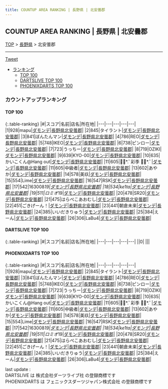 ```yaml
---
title: COUNTUP AREA RANKING | 長野県 | 北安曇郡
---
```

## COUNTUP AREA RANKING | 長野県 | 北安曇郡

[TOP](/darts/rank/) > [長野県](/darts/rank/長野県/) > 北安曇郡

___

<a href="https://twitter.com/share?ref_src=twsrc%5Etfw" data-text="COUNTUP AREA RANKING | 長野県北安曇郡" class="twitter-share-button" data-hashtags="DARTSLIVE,PHOENIXDARTS,darts,ダーツ" data-show-count="false">Tweet</a>

* [ランキング](#カウントアップランキング)
    * [TOP 100](#top-100)
    * [DARTSLIVE TOP 100](#dartslive-top-100)
    * [PHOENIXDARTS TOP 100](#phoenixdarts-top-100)

### カウントアップランキング

#### TOP 100



{:.table-ranking}
|#|スコア|名前|店名|所在地|
|---|---|---|---|---|
|1|928|<span class="rank-name-pd">mapu</span>|<a href="https://vs.phoenixdarts.com/jp/shop/shopDetailInfo/s_8681?s_seq=8681">ダモンデ</a>|<a href="/darts/rank/長野県/北安曇郡">長野県北安曇郡</a>|
|2|845|<span class="rank-name-pd">タイラント</span>|<a href="https://vs.phoenixdarts.com/jp/shop/shopDetailInfo/s_8681?s_seq=8681">ダモンデ</a>|<a href="/darts/rank/長野県/北安曇郡">長野県北安曇郡</a>|
|3|841|<span class="rank-name-pd">ぼんたんマン</span>|<a href="https://vs.phoenixdarts.com/jp/shop/shopDetailInfo/s_8681?s_seq=8681">ダモンデ</a>|<a href="/darts/rank/長野県/北安曇郡">長野県北安曇郡</a>|
|4|786|<span class="rank-name-pd">REO</span>|<a href="https://vs.phoenixdarts.com/jp/shop/shopDetailInfo/s_8681?s_seq=8681">ダモンデ</a>|<a href="/darts/rank/長野県/北安曇郡">長野県北安曇郡</a>|
|5|748|<span class="rank-name-pd">IKEO</span>|<a href="https://vs.phoenixdarts.com/jp/shop/shopDetailInfo/s_8681?s_seq=8681">ダモンデ</a>|<a href="/darts/rank/長野県/北安曇郡">長野県北安曇郡</a>|
|6|738|<span class="rank-name-pd">ピンロー</span>|<a href="https://vs.phoenixdarts.com/jp/shop/shopDetailInfo/s_8681?s_seq=8681">ダモンデ</a>|<a href="/darts/rank/長野県/北安曇郡">長野県北安曇郡</a>|
|7|723|<span class="rank-name-pd">うっちー</span>|<a href="https://vs.phoenixdarts.com/jp/shop/shopDetailInfo/s_8681?s_seq=8681">ダモンデ</a>|<a href="/darts/rank/長野県/北安曇郡">長野県北安曇郡</a>|
|8|719|<span class="rank-name-pd">OZIKI</span>|<a href="https://vs.phoenixdarts.com/jp/shop/shopDetailInfo/s_8681?s_seq=8681">ダモンデ</a>|<a href="/darts/rank/長野県/北安曇郡">長野県北安曇郡</a>|
|9|639|<span class="rank-name-pd">KYO-00</span>|<a href="https://vs.phoenixdarts.com/jp/shop/shopDetailInfo/s_8681?s_seq=8681">ダモンデ</a>|<a href="/darts/rank/長野県/北安曇郡">長野県北安曇郡</a>|
|10|635|<span class="rank-name-pd">かいこくん@Hang out</span>|<a href="https://vs.phoenixdarts.com/jp/shop/shopDetailInfo/s_8681?s_seq=8681">ダモンデ</a>|<a href="/darts/rank/長野県/北安曇郡">長野県北安曇郡</a>|
|11|605|<span class="rank-name-pd">❁⃘*.ﾟ彩季 ❁⃘*.ﾟ</span>|<a href="https://vs.phoenixdarts.com/jp/shop/shopDetailInfo/s_8681?s_seq=8681">ダモンデ</a>|<a href="/darts/rank/長野県/北安曇郡">長野県北安曇郡</a>|
|11|605|<span class="rank-name-pd">中級者</span>|<a href="https://vs.phoenixdarts.com/jp/shop/shopDetailInfo/s_8681?s_seq=8681">ダモンデ</a>|<a href="/darts/rank/長野県/北安曇郡">長野県北安曇郡</a>|
|13|602|<span class="rank-name-pd">あやか</span>|<a href="https://vs.phoenixdarts.com/jp/shop/shopDetailInfo/s_8681?s_seq=8681">ダモンデ</a>|<a href="/darts/rank/長野県/北安曇郡">長野県北安曇郡</a>|
|14|578|<span class="rank-name-pd">美玖</span>|<a href="https://vs.phoenixdarts.com/jp/shop/shopDetailInfo/s_8681?s_seq=8681">ダモンデ</a>|<a href="/darts/rank/長野県/北安曇郡">長野県北安曇郡</a>|
|15|554|<span class="rank-name-pd">Lime</span>|<a href="https://vs.phoenixdarts.com/jp/shop/shopDetailInfo/s_8681?s_seq=8681">ダモンデ</a>|<a href="/darts/rank/長野県/北安曇郡">長野県北安曇郡</a>|
|16|547|<span class="rank-name-pd">RSK</span>|<a href="https://vs.phoenixdarts.com/jp/shop/shopDetailInfo/s_8681?s_seq=8681">ダモンデ</a>|<a href="/darts/rank/長野県/北安曇郡">長野県北安曇郡</a>|
|17|542|<span class="rank-name-pd">163008*19</span>|<a href="https://vs.phoenixdarts.com/jp/shop/shopDetailInfo/s_8681?s_seq=8681">ダモンデ</a>|<a href="/darts/rank/長野県/北安曇郡">長野県北安曇郡</a>|
|18|534|<span class="rank-name-pd">ke1ta</span>|<a href="https://vs.phoenixdarts.com/jp/shop/shopDetailInfo/s_8681?s_seq=8681">ダモンデ</a>|<a href="/darts/rank/長野県/北安曇郡">長野県北安曇郡</a>|
|19|511|<span class="rank-name-pd">ロミオ*19</span>|<a href="https://vs.phoenixdarts.com/jp/shop/shopDetailInfo/s_8681?s_seq=8681">ダモンデ</a>|<a href="/darts/rank/長野県/北安曇郡">長野県北安曇郡</a>|
|20|478|<span class="rank-name-pd">SR20</span>|<a href="https://vs.phoenixdarts.com/jp/shop/shopDetailInfo/s_8681?s_seq=8681">ダモンデ</a>|<a href="/darts/rank/長野県/北安曇郡">長野県北安曇郡</a>|
|21|475|<span class="rank-name-pd">はらぺこあおむし</span>|<a href="https://vs.phoenixdarts.com/jp/shop/shopDetailInfo/s_8681?s_seq=8681">ダモンデ</a>|<a href="/darts/rank/長野県/北安曇郡">長野県北安曇郡</a>|
|22|451|<span class="rank-name-pd">ごきげーん！</span>|<a href="https://vs.phoenixdarts.com/jp/shop/shopDetailInfo/s_8681?s_seq=8681">ダモンデ</a>|<a href="/darts/rank/長野県/北安曇郡">長野県北安曇郡</a>|
|23|441|<span class="rank-name-pd">朝倉未来</span>|<a href="https://vs.phoenixdarts.com/jp/shop/shopDetailInfo/s_8681?s_seq=8681">ダモンデ</a>|<a href="/darts/rank/長野県/北安曇郡">長野県北安曇郡</a>|
|24|385|<span class="rank-name-pd">いいだきりゅう</span>|<a href="https://vs.phoenixdarts.com/jp/shop/shopDetailInfo/s_8681?s_seq=8681">ダモンデ</a>|<a href="/darts/rank/長野県/北安曇郡">長野県北安曇郡</a>|
|25|384|<span class="rank-name-pd">えーん</span>|<a href="https://vs.phoenixdarts.com/jp/shop/shopDetailInfo/s_8681?s_seq=8681">ダモンデ</a>|<a href="/darts/rank/長野県/北安曇郡">長野県北安曇郡</a>|
|26|306|<span class="rank-name-pd">LaBu4</span>|<a href="https://vs.phoenixdarts.com/jp/shop/shopDetailInfo/s_8681?s_seq=8681">ダモンデ</a>|<a href="/darts/rank/長野県/北安曇郡">長野県北安曇郡</a>|


#### DARTSLIVE TOP 100



{:.table-ranking}
|#|スコア|名前|店名|所在地|
|---|---|---|---|---|
||0|<span class="rank-name-dl"> </span>|<a href=""></a>|<a href="/darts/rank//"></a>|


#### PHOENIXDARTS TOP 100



{:.table-ranking}
|#|スコア|名前|店名|所在地|
|---|---|---|---|---|
|1|928|<span class="rank-name-pd">mapu</span>|<a href="https://vs.phoenixdarts.com/jp/shop/shopDetailInfo/s_8681?s_seq=8681">ダモンデ</a>|<a href="/darts/rank/長野県/北安曇郡">長野県北安曇郡</a>|
|2|845|<span class="rank-name-pd">タイラント</span>|<a href="https://vs.phoenixdarts.com/jp/shop/shopDetailInfo/s_8681?s_seq=8681">ダモンデ</a>|<a href="/darts/rank/長野県/北安曇郡">長野県北安曇郡</a>|
|3|841|<span class="rank-name-pd">ぼんたんマン</span>|<a href="https://vs.phoenixdarts.com/jp/shop/shopDetailInfo/s_8681?s_seq=8681">ダモンデ</a>|<a href="/darts/rank/長野県/北安曇郡">長野県北安曇郡</a>|
|4|786|<span class="rank-name-pd">REO</span>|<a href="https://vs.phoenixdarts.com/jp/shop/shopDetailInfo/s_8681?s_seq=8681">ダモンデ</a>|<a href="/darts/rank/長野県/北安曇郡">長野県北安曇郡</a>|
|5|748|<span class="rank-name-pd">IKEO</span>|<a href="https://vs.phoenixdarts.com/jp/shop/shopDetailInfo/s_8681?s_seq=8681">ダモンデ</a>|<a href="/darts/rank/長野県/北安曇郡">長野県北安曇郡</a>|
|6|738|<span class="rank-name-pd">ピンロー</span>|<a href="https://vs.phoenixdarts.com/jp/shop/shopDetailInfo/s_8681?s_seq=8681">ダモンデ</a>|<a href="/darts/rank/長野県/北安曇郡">長野県北安曇郡</a>|
|7|723|<span class="rank-name-pd">うっちー</span>|<a href="https://vs.phoenixdarts.com/jp/shop/shopDetailInfo/s_8681?s_seq=8681">ダモンデ</a>|<a href="/darts/rank/長野県/北安曇郡">長野県北安曇郡</a>|
|8|719|<span class="rank-name-pd">OZIKI</span>|<a href="https://vs.phoenixdarts.com/jp/shop/shopDetailInfo/s_8681?s_seq=8681">ダモンデ</a>|<a href="/darts/rank/長野県/北安曇郡">長野県北安曇郡</a>|
|9|639|<span class="rank-name-pd">KYO-00</span>|<a href="https://vs.phoenixdarts.com/jp/shop/shopDetailInfo/s_8681?s_seq=8681">ダモンデ</a>|<a href="/darts/rank/長野県/北安曇郡">長野県北安曇郡</a>|
|10|635|<span class="rank-name-pd">かいこくん@Hang out</span>|<a href="https://vs.phoenixdarts.com/jp/shop/shopDetailInfo/s_8681?s_seq=8681">ダモンデ</a>|<a href="/darts/rank/長野県/北安曇郡">長野県北安曇郡</a>|
|11|605|<span class="rank-name-pd">❁⃘*.ﾟ彩季 ❁⃘*.ﾟ</span>|<a href="https://vs.phoenixdarts.com/jp/shop/shopDetailInfo/s_8681?s_seq=8681">ダモンデ</a>|<a href="/darts/rank/長野県/北安曇郡">長野県北安曇郡</a>|
|11|605|<span class="rank-name-pd">中級者</span>|<a href="https://vs.phoenixdarts.com/jp/shop/shopDetailInfo/s_8681?s_seq=8681">ダモンデ</a>|<a href="/darts/rank/長野県/北安曇郡">長野県北安曇郡</a>|
|13|602|<span class="rank-name-pd">あやか</span>|<a href="https://vs.phoenixdarts.com/jp/shop/shopDetailInfo/s_8681?s_seq=8681">ダモンデ</a>|<a href="/darts/rank/長野県/北安曇郡">長野県北安曇郡</a>|
|14|578|<span class="rank-name-pd">美玖</span>|<a href="https://vs.phoenixdarts.com/jp/shop/shopDetailInfo/s_8681?s_seq=8681">ダモンデ</a>|<a href="/darts/rank/長野県/北安曇郡">長野県北安曇郡</a>|
|15|554|<span class="rank-name-pd">Lime</span>|<a href="https://vs.phoenixdarts.com/jp/shop/shopDetailInfo/s_8681?s_seq=8681">ダモンデ</a>|<a href="/darts/rank/長野県/北安曇郡">長野県北安曇郡</a>|
|16|547|<span class="rank-name-pd">RSK</span>|<a href="https://vs.phoenixdarts.com/jp/shop/shopDetailInfo/s_8681?s_seq=8681">ダモンデ</a>|<a href="/darts/rank/長野県/北安曇郡">長野県北安曇郡</a>|
|17|542|<span class="rank-name-pd">163008*19</span>|<a href="https://vs.phoenixdarts.com/jp/shop/shopDetailInfo/s_8681?s_seq=8681">ダモンデ</a>|<a href="/darts/rank/長野県/北安曇郡">長野県北安曇郡</a>|
|18|534|<span class="rank-name-pd">ke1ta</span>|<a href="https://vs.phoenixdarts.com/jp/shop/shopDetailInfo/s_8681?s_seq=8681">ダモンデ</a>|<a href="/darts/rank/長野県/北安曇郡">長野県北安曇郡</a>|
|19|511|<span class="rank-name-pd">ロミオ*19</span>|<a href="https://vs.phoenixdarts.com/jp/shop/shopDetailInfo/s_8681?s_seq=8681">ダモンデ</a>|<a href="/darts/rank/長野県/北安曇郡">長野県北安曇郡</a>|
|20|478|<span class="rank-name-pd">SR20</span>|<a href="https://vs.phoenixdarts.com/jp/shop/shopDetailInfo/s_8681?s_seq=8681">ダモンデ</a>|<a href="/darts/rank/長野県/北安曇郡">長野県北安曇郡</a>|
|21|475|<span class="rank-name-pd">はらぺこあおむし</span>|<a href="https://vs.phoenixdarts.com/jp/shop/shopDetailInfo/s_8681?s_seq=8681">ダモンデ</a>|<a href="/darts/rank/長野県/北安曇郡">長野県北安曇郡</a>|
|22|451|<span class="rank-name-pd">ごきげーん！</span>|<a href="https://vs.phoenixdarts.com/jp/shop/shopDetailInfo/s_8681?s_seq=8681">ダモンデ</a>|<a href="/darts/rank/長野県/北安曇郡">長野県北安曇郡</a>|
|23|441|<span class="rank-name-pd">朝倉未来</span>|<a href="https://vs.phoenixdarts.com/jp/shop/shopDetailInfo/s_8681?s_seq=8681">ダモンデ</a>|<a href="/darts/rank/長野県/北安曇郡">長野県北安曇郡</a>|
|24|385|<span class="rank-name-pd">いいだきりゅう</span>|<a href="https://vs.phoenixdarts.com/jp/shop/shopDetailInfo/s_8681?s_seq=8681">ダモンデ</a>|<a href="/darts/rank/長野県/北安曇郡">長野県北安曇郡</a>|
|25|384|<span class="rank-name-pd">えーん</span>|<a href="https://vs.phoenixdarts.com/jp/shop/shopDetailInfo/s_8681?s_seq=8681">ダモンデ</a>|<a href="/darts/rank/長野県/北安曇郡">長野県北安曇郡</a>|
|26|306|<span class="rank-name-pd">LaBu4</span>|<a href="https://vs.phoenixdarts.com/jp/shop/shopDetailInfo/s_8681?s_seq=8681">ダモンデ</a>|<a href="/darts/rank/長野県/北安曇郡">長野県北安曇郡</a>|


<div class="footer border-top border-gray-light mt-5 pt-3 text-right text-gray">
    last update : <span style="font-weight: italic" id="foot_last_modified"></span><br />
    DARTSLIVE は 株式会社ダーツライブ社 の登録商標です<br />
    PHOENIXDARTS は フェニックスダーツジャパン株式会社 の登録商標です<br />
</div>

<script src="https://cdnjs.cloudflare.com/ajax/libs/jquery.tablesorter/2.31.3/js/jquery.tablesorter.min.js" integrity="sha512-qzgd5cYSZcosqpzpn7zF2ZId8f/8CHmFKZ8j7mU4OUXTNRd5g+ZHBPsgKEwoqxCtdQvExE5LprwwPAgoicguNg==" crossorigin="anonymous" referrerpolicy="no-referrer"></script>
<link rel="stylesheet" href="https://cdnjs.cloudflare.com/ajax/libs/jquery.tablesorter/2.31.3/css/theme.default.min.css" integrity="sha512-wghhOJkjQX0Lh3NSWvNKeZ0ZpNn+SPVXX1Qyc9OCaogADktxrBiBdKGDoqVUOyhStvMBmJQ8ZdMHiR3wuEq8+w==" crossorigin="anonymous" referrerpolicy="no-referrer" />
<script>
$(function() {
    $(".table-ranking").tablesorter({sortList:[[0, 0]]});
    $("#foot_last_modified").text(formatDate(new Date(document.lastModified), 'yyyy-MM-dd HH:mm:ss'));
});
</script>

<script async src="https://platform.twitter.com/widgets.js" charset="utf-8"></script>